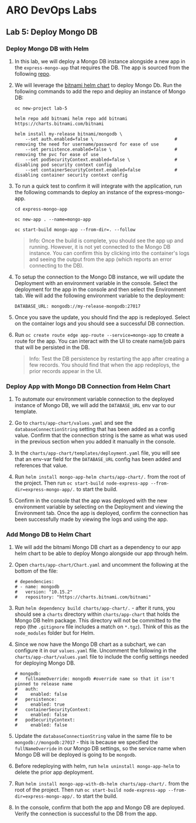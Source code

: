 # ARO DevOps Labs

## Lab 5: Deploy Mongo DB

### Deploy Mongo DB with Helm

1. In this lab, we will deploy a Mongo DB instance alongside a new app in the `express-mongo-app` that requires the DB. The app is sourced from the following [repo](https://github.com/Azure-Samples/js-e2e-express-mongodb).

2. We will leverage the [bitnami helm chart](https://github.com/bitnami/charts/tree/master/bitnami/mongodb) to deploy Mongo Db. Run the following commands to add the repo and deploy an instance of Mongo DB:

    ```
    oc new-project lab-5

    helm repo add bitnami helm repo add bitnami https://charts.bitnami.com/bitnami

    helm install my-release bitnami/mongodb \
        --set auth.enabled=false \                               # removing the need for username/password for ease of use
        --set persistence.enabled=false \                        # removing the pvc for ease of use
        --set podSecurityContext.enabled=false \                 # disabling pod security context config
        --set containerSecurityContext.enabled=false             # disabling container security context config
    ```

3. To run a quick test to confirm it will integrate with the application, run the following commands to deploy an instance of the express-mongo-app.

    ```
    cd express-mongo-app

    oc new-app . --name=mongo-app

    oc start-build mongo-app --from-dir=. --follow
    ```

    > Info: Once the build is complete, you should see the app up and running. However, it is not yet connected to the Mongo DB instance. You can confirm this by clicking into the container's logs and seeing the output from the app (which reports an error connecting to the DB).

4. To setup the connection to the Mongo DB instance, we will update the Deployment with an environment variable in the console. Select the deployment for the app in the console and then select the Environment tab. We will add the following environment variable to the deployment:

    ```
    DATABASE_URL: mongodb://my-release-mongodb:27017
    ```

5. Once you save the update, you should find the app is redeployed. Select on the container logs and you should see a successful DB connection.

6. Run `oc create route edge app-route --service=mongo-app` to create a route for the app. You can interact with the UI to create name/job pairs that will be persisted in the DB.

    > Info: Test the DB persistence by restarting the app after creating a few records. You should find that when the app redeploys, the prior records appear in the UI.

### Deploy App with Mongo DB Connection from Helm Chart

1. To automate our environment variable connection to the deployed instance of Mongo DB, we will add the `DATABASE_URL` env var to our template.

2. Go to `charts/app-chart/values.yaml` and see the `databaseConnectionString` setting that has been added as a config value. Confirm that the connection string is the same as what was used in the previous section when you added it manually in the console.

3. In the `charts/app-chart/templates/deployment.yaml` file, you will see that an env-var field for the `DATABASE_URL` config has been added and references that value.

4. Run `helm install mongo-app-helm charts/app-chart/.` from the root of the project. Then run `oc start-build node-express-app --from-dir=express-mongo-app/.` to start the build.

5. Confirm in the console that the app was deployed with the new environment variable by selecting on the Deployment and viewing the Environment tab. Once the app is deployed, confirm the connection has been successfully made by viewing the logs and using the app.

### Add Mongo DB to Helm Chart

1. We will add the bitnami Mongo DB chart as a dependency to our app helm chart to be able to deploy Mongo alongside our app through helm.

2. Open `charts/app-chart/Chart.yaml` and uncomment the following at the bottom of the file:

    ```
    # dependencies:
    # - name: mongodb
    #   version: "10.15.2"
    #   repository: "https://charts.bitnami.com/bitnami"
    ```

3. Run `helm dependency build charts/app-chart/.` - after it runs, you should see a `charts` directory within `charts/app-chart` that holds the Mongo DB helm package. This directory will not be committed to the repo (the `.gitignore` file includes a match on `*.tgz`). Think of this as the `node_modules` folder but for Helm.

4. Since we now have the Mongo DB chart as a subchart, we can configure it in our `values.yaml` file. Uncomment the following in the `charts/app-chart/values.yaml` file to include the config settings needed for deploying Mongo DB.

    ```
    # mongodb:
    #   fullnameOverride: mongodb #override name so that it isn't pinned to release name
    #   auth:
    #     enabled: false
    #   persistence:
    #     enabled: true
    #   containerSecurityContext:
    #     enabled: false
    #   podSecurityContext:
    #     enabled: false
    ```

5. Update the `databaseConnectionString` value in the same file to be `mongodb://mongodb:27017` - this is because we specified the `fullNameOverride` in our Mongo DB settings, so the service name when Mongo DB will be deployed is going to be `mongodb`.

6. Before redeploying with helm, run `helm uninstall mongo-app-helm` to delete the prior app deployment.

7. Run `helm install mongo-app-with-db-helm charts/app-chart/.` from the root of the project. Then run `oc start-build node-express-app --from-dir=express-mongo-app/.` to start the build.

8. In the console, confirm that both the app and Mongo DB are deployed. Verify the connection is successful to the DB from the app.